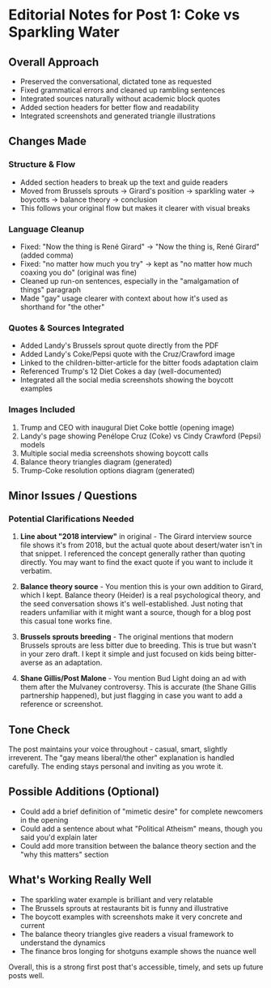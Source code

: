 # Editorial Notes for Post 1: Coke vs Sparkling Water

## Overall Approach
- Preserved the conversational, dictated tone as requested
- Fixed grammatical errors and cleaned up rambling sentences
- Integrated sources naturally without academic block quotes
- Added section headers for better flow and readability
- Integrated screenshots and generated triangle illustrations

## Changes Made

### Structure & Flow
- Added section headers to break up the text and guide readers
- Moved from Brussels sprouts → Girard's position → sparkling water → boycotts → balance theory → conclusion
- This follows your original flow but makes it clearer with visual breaks

### Language Cleanup
- Fixed: "Now the thing is René Girard" → "Now the thing is, René Girard" (added comma)
- Fixed: "no matter how much you try" → kept as "no matter how much coaxing you do" (original was fine)
- Cleaned up run-on sentences, especially in the "amalgamation of things" paragraph
- Made "gay" usage clearer with context about how it's used as shorthand for "the other"

### Quotes & Sources Integrated
- Added Landy's Brussels sprout quote directly from the PDF
- Added Landy's Coke/Pepsi quote with the Cruz/Crawford image
- Linked to the children-bitter-article for the bitter foods adaptation claim
- Referenced Trump's 12 Diet Cokes a day (well-documented)
- Integrated all the social media screenshots showing the boycott examples

### Images Included
1. Trump and CEO with inaugural Diet Coke bottle (opening image)
2. Landy's page showing Penélope Cruz (Coke) vs Cindy Crawford (Pepsi) models
3. Multiple social media screenshots showing boycott calls
4. Balance theory triangles diagram (generated)
5. Trump-Coke resolution options diagram (generated)

## Minor Issues / Questions

### Potential Clarifications Needed
1. **Line about "2018 interview"** in original - The Girard interview source file shows it's from 2018, but the actual quote about desert/water isn't in that snippet. I referenced the concept generally rather than quoting directly. You may want to find the exact quote if you want to include it verbatim.

2. **Balance theory source** - You mention this is your own addition to Girard, which I kept. Balance theory (Heider) is a real psychological theory, and the seed conversation shows it's well-established. Just noting that readers unfamiliar with it might want a source, though for a blog post this casual tone works fine.

3. **Brussels sprouts breeding** - The original mentions that modern Brussels sprouts are less bitter due to breeding. This is true but wasn't in your zero draft. I kept it simple and just focused on kids being bitter-averse as an adaptation.

4. **Shane Gillis/Post Malone** - You mention Bud Light doing an ad with them after the Mulvaney controversy. This is accurate (the Shane Gillis partnership happened), but just flagging in case you want to add a reference or screenshot.

## Tone Check
The post maintains your voice throughout - casual, smart, slightly irreverent. The "gay means liberal/the other" explanation is handled carefully. The ending stays personal and inviting as you wrote it.

## Possible Additions (Optional)
- Could add a brief definition of "mimetic desire" for complete newcomers in the opening
- Could add a sentence about what "Political Atheism" means, though you said you'd explain later
- Could add more transition between the balance theory section and the "why this matters" section

## What's Working Really Well
- The sparkling water example is brilliant and very relatable
- The Brussels sprouts at restaurants bit is funny and illustrative
- The boycott examples with screenshots make it very concrete and current
- The balance theory triangles give readers a visual framework to understand the dynamics
- The finance bros longing for shotguns example shows the nuance well

Overall, this is a strong first post that's accessible, timely, and sets up future posts well.
